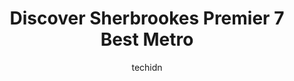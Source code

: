 ---
layout: ampstory
image: https://i0.wp.com/www.auto.or.id/wp-content/uploads/2023/06/sherbrooke-terminus-0-sherbrooke-1686325742.jpeg?resize=640,853
author: techidn
featured: false
description: Sherbrooke, Quebec, Canada is a haven for Metro enthusiasts, boasting an impressive array of 7 top-notch establishments. Whether youre a seasoned connoisseur or simply curious to explore th
title: Discover Sherbrookes Premier 7 Best Metro
cover:
   title: Discover Sherbrookes Premier 7 Best Metro
   subtitle: AUTO.OR.ID
   background: https://www.auto.or.id/wp-content/uploads/2023/06/sherbrooke-terminus-0-sherbrooke-1686325742.jpeg

pages: 
 - layout: thirds
   top: <h1>#1 Metro Plus Plouffe Bourque</h1>
   bottom: "<p>Produce prices are not so competitive and quality is just okay compared to other grocery stores. Counters are well maintained and rarely out of stock. Overall okay experi</p>"
   background: https://www.auto.or.id/wp-content/uploads/2023/06/sherbrooke-terminus-1-sherbrooke-1686325743.jpeg
   backgroundblur: true
 - layout: thirds
   top: <h1>#2 Metro Plus Plouffe King Est</h1>
   bottom: "<p>1175 Rue King E, Sherbrooke, QC J1G 1E6, Canada</p>"
   background: https://www.auto.or.id/wp-content/uploads/2023/06/sherbrooke-terminus-2-sherbrooke-1686325744.jpeg
   cta:
      link: https://www.auto.or.id/discover-sherbrookes-premier-7-best-metro/
      text: Discover Sherbrookes Premier 7 Best Metro
 - layout: thirds
   top: <h1>#3 Metro Belvedere</h1>
   bottom: "<p>1905 Rue Belvédère S, Sherbrooke, QC J1H 5S1, Canada</p>"
   background: https://images.unsplash.com/photo-1574524096264-8d7e68d047f3?ixlib=rb-4.0.3&ixid=MnwxMjA3fDB8MHxwaG90by1wYWdlfHx8fGVufDB8fHx8&auto=format&fit=crop&w=640&h=853&q=80
   cta:
      link: https://www.auto.or.id/discover-sherbrookes-premier-7-best-metro/
      text: Discover Sherbrookes Premier 7 Best Metro
 - layout: thirds
   top: <h1>#4 Antirouille Métropolitain</h1>
   bottom: "<p>4232 Boul Bourque, Sherbrooke, QC J1N 1W7, Canada</p>"
   background: https://images.unsplash.com/photo-1551557479-80682eb12a86?ixlib=rb-4.0.3&ixid=MnwxMjA3fDB8MHxwaG90by1wYWdlfHx8fGVufDB8fHx8&auto=format&fit=crop&w=640&h=853&q=80
   cta:
      link: https://www.auto.or.id/discover-sherbrookes-premier-7-best-metro/
      text: Discover Sherbrookes Premier 7 Best Metro
 - layout: thirds
   top: <h1>#5 Subway</h1>
   bottom: "<p>2265 Rue Galt O, Sherbrooke, QC J1K 1K5, Canada</p>"
   background: https://images.unsplash.com/photo-1619843810942-f8010bb6916c?ixlib=rb-4.0.3&ixid=MnwxMjA3fDB8MHxwaG90by1wYWdlfHx8fGVufDB8fHx8&auto=format&fit=crop&w=640&h=853&q=80
   cta:
      link: https://www.auto.or.id/discover-sherbrookes-premier-7-best-metro/
      text: Discover Sherbrookes Premier 7 Best Metro
 - layout: thirds
   top: <h1>#6 Subway</h1>
   bottom: "<p>880 Rue King E, Sherbrooke, QC J1G 1C9, Canada</p>"
   background: https://images.unsplash.com/photo-1567808291548-fc3ee04dbcf0?ixlib=rb-4.0.3&ixid=MnwxMjA3fDB8MHxwaG90by1wYWdlfHx8fGVufDB8fHx8&auto=format&fit=crop&w=640&h=853&q=80
   cta:
      link: https://www.auto.or.id/discover-sherbrookes-premier-7-best-metro/
      text: Discover Sherbrookes Premier 7 Best Metro
 - layout: thirds
   top: <h1>#7 Subway</h1>
   bottom: "<p>942 Rue Galt E, Sherbrooke, QC J1G 1Y5, Canada</p>"
   background: https://images.unsplash.com/photo-1508048236731-b5ef91f7840c?ixlib=rb-4.0.3&ixid=MnwxMjA3fDB8MHxwaG90by1wYWdlfHx8fGVufDB8fHx8&auto=format&fit=crop&w=640&h=853&q=80
   cta:
      link: https://www.auto.or.id/discover-sherbrookes-premier-7-best-metro/
      text: Discover Sherbrookes Premier 7 Best Metro
 - layout: thirds
   middle: Continue reading...
   background: https://images.unsplash.com/photo-1622407760454-0a091d4c6cdf?ixlib=rb-4.0.3&ixid=MnwxMjA3fDB8MHxwaG90by1wYWdlfHx8fGVufDB8fHx8&auto=format&fit=crop&w=640&h=853&q=80
   cta:
      link: https://www.auto.or.id/discover-sherbrookes-premier-7-best-metro/
      text: Discover Sherbrookes Premier 7 Best Metro

---